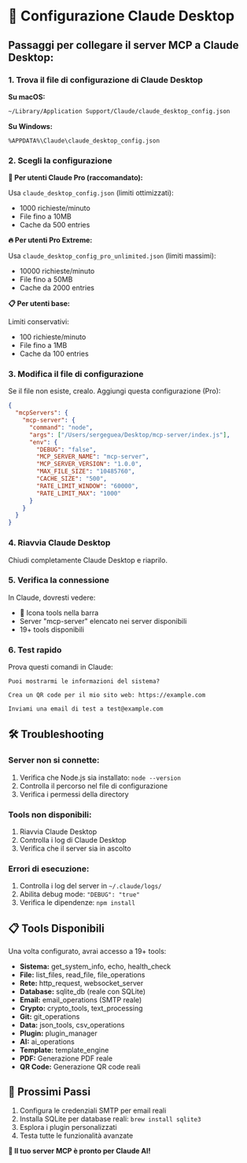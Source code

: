 # 🚀 Configurazione Claude Desktop

## Passaggi per collegare il server MCP a Claude Desktop:

### 1. Trova il file di configurazione di Claude Desktop

**Su macOS:**
```bash
~/Library/Application Support/Claude/claude_desktop_config.json
```

**Su Windows:**
```
%APPDATA%\Claude\claude_desktop_config.json
```

### 2. Scegli la configurazione

**🎯 Per utenti Claude Pro (raccomandato):**

Usa `claude_desktop_config.json` (limiti ottimizzati):
- 1000 richieste/minuto
- File fino a 10MB
- Cache da 500 entries

**🔥 Per utenti Pro Extreme:**

Usa `claude_desktop_config_pro_unlimited.json` (limiti massimi):
- 10000 richieste/minuto
- File fino a 50MB
- Cache da 2000 entries

**📋 Per utenti base:**

Limiti conservativi:
- 100 richieste/minuto
- File fino a 1MB
- Cache da 100 entries

### 3. Modifica il file di configurazione

Se il file non esiste, crealo. Aggiungi questa configurazione (Pro):

```json
{
  "mcpServers": {
    "mcp-server": {
      "command": "node",
      "args": ["/Users/sergeguea/Desktop/mcp-server/index.js"],
      "env": {
        "DEBUG": "false",
        "MCP_SERVER_NAME": "mcp-server",
        "MCP_SERVER_VERSION": "1.0.0",
        "MAX_FILE_SIZE": "10485760",
        "CACHE_SIZE": "500",
        "RATE_LIMIT_WINDOW": "60000",
        "RATE_LIMIT_MAX": "1000"
      }
    }
  }
}
```

### 4. Riavvia Claude Desktop

Chiudi completamente Claude Desktop e riaprilo.

### 5. Verifica la connessione

In Claude, dovresti vedere:
- 🔧 Icona tools nella barra
- Server "mcp-server" elencato nei server disponibili
- 19+ tools disponibili

### 6. Test rapido

Prova questi comandi in Claude:

```
Puoi mostrarmi le informazioni del sistema?
```

```
Crea un QR code per il mio sito web: https://example.com
```

```
Inviami una email di test a test@example.com
```

## 🛠️ Troubleshooting

### Server non si connette:
1. Verifica che Node.js sia installato: `node --version`
2. Controlla il percorso nel file di configurazione
3. Verifica i permessi della directory

### Tools non disponibili:
1. Riavvia Claude Desktop
2. Controlla i log di Claude Desktop
3. Verifica che il server sia in ascolto

### Errori di esecuzione:
1. Controlla i log del server in `~/.claude/logs/`
2. Abilita debug mode: `"DEBUG": "true"`
3. Verifica le dipendenze: `npm install`

## 📋 Tools Disponibili

Una volta configurato, avrai accesso a 19+ tools:

- **Sistema:** get_system_info, echo, health_check
- **File:** list_files, read_file, file_operations
- **Rete:** http_request, websocket_server
- **Database:** sqlite_db (reale con SQLite)
- **Email:** email_operations (SMTP reale)
- **Crypto:** crypto_tools, text_processing
- **Git:** git_operations
- **Data:** json_tools, csv_operations
- **Plugin:** plugin_manager
- **AI:** ai_operations
- **Template:** template_engine
- **PDF:** Generazione PDF reale
- **QR Code:** Generazione QR code reali

## 🎯 Prossimi Passi

1. Configura le credenziali SMTP per email reali
2. Installa SQLite per database reali: `brew install sqlite3`
3. Esplora i plugin personalizzati
4. Testa tutte le funzionalità avanzate

**🚀 Il tuo server MCP è pronto per Claude AI!**